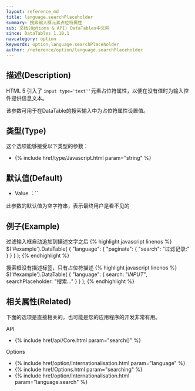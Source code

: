 ```yaml
---
layout: reference_md
title: language.searchPlaceholder
summary: 搜索输入框元素占位符属性
sub: 文档(Options & API) DataTables中文网
since: DataTables 1.10.1
navcategory: option
keywords: option,language.searchPlaceholder
author: /reference/option/language.searchPlaceholder
---
```


## 描述(Description)


HTML 5 引入了 `input type='text''`元素占位符属性，以便在没有值时为输入控件提供信息文本。

该参数可用于在DataTable的搜索输入中为占位符属性设置值。


## 类型(Type)
这个选项能够接受以下类型的参数：

- {% include href/type/Javascript.html param="string" %}


## 默认值(Default)
- Value ：``

此参数的默认值为空字符串，表示最终用户是看不见的

 
## 例子(Example)

过滤输入框自动追加到描述文字之后
{% highlight javascript linenos %}
$('#example').DataTable( {
    "language": {
        "paginate": {
          "search": "过滤记录:"
        }
      }
} );
{% endhighlight %}

搜索框没有描述标签，只有占位符描述
{% highlight javascript linenos %}
$('#example').DataTable( {
    "language": {
        search: "_INPUT_",
        searchPlaceholder: "搜索..."
      }
} );
{% endhighlight %}

 
## 相关属性(Related)
下面的选项是直接相关的，也可能是您的应用程序的开发非常有用。

API

- {% include href/api/Core.html param="search()" %}


Options

- {% include href/option/Internationalisation.html param="language" %}
- {% include href/Options.html param="searching" %}
- {% include href/option/Internationalisation.html param="language.search" %}
